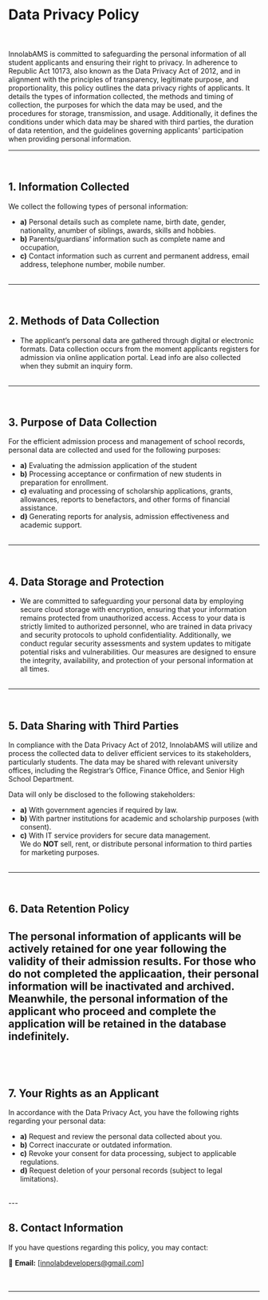 # **Data Privacy Policy**<br><br>

InnolabAMS is committed to safeguarding the personal information of all student applicants and ensuring their right to privacy. In adherence to Republic Act 10173, also known as the Data Privacy Act of 2012, and in alignment with the principles of transparency, legitimate purpose, and proportionality, this policy outlines the data privacy rights of applicants.
It details the types of information collected, the methods and timing of collection, the purposes for which the data may be used, and the procedures for storage, transmission, and usage.
Additionally, it defines the conditions under which data may be shared with third parties, the duration of data retention, and the guidelines governing applicants' participation when providing personal information.

---
<br>

## **1. Information Collected**<br>
We collect the following types of personal information:
- **a)** Personal details such as complete name, birth date, gender, nationality, anumber of siblings, awards, skills and hobbies.
- **b)** Parents/guardians’ information such as complete name and occupation,
- **c)** Contact information such as current and permanent address, email address, telephone number, mobile number. 
<br><br>
---
<br>

## **2. Methods of Data Collection**<br>
- The applicant’s personal data are gathered through digital or electronic formats. Data collection occurs from the moment applicants registers for admission via online application portal. Lead info are also collected when they submit an inquiry form.
<br><br>
---
<br>

## **3. Purpose of Data Collection**<br>
For the efficient admission process and management of school records, personal data are collected and used for the following purposes: 
- **a)** Evaluating the admission application of the student 
- **b)** Processing acceptance or confirmation of new students in preparation for enrollment. 
- **c)** evaluating and processing of scholarship applications, grants, allowances, reports to benefactors, and other forms of financial assistance. 
- **d)** Generating reports for analysis, admission effectiveness and academic support.
<br><br>
---
<br>

## **4. Data Storage and Protection**<br>
- We are committed to safeguarding your personal data by employing secure cloud storage with encryption, ensuring that your information remains protected from unauthorized access. Access to your data is strictly limited to authorized personnel, who are trained in data privacy and security protocols to uphold confidentiality. Additionally, we conduct regular security assessments and system updates to mitigate potential risks and vulnerabilities. Our measures are designed to ensure the integrity, availability, and protection of your personal information at all times.
<br><br>
---
<br>

## **5. Data Sharing with Third Parties**<br>
In compliance with the Data Privacy Act of 2012, InnolabAMS will utilize and process the collected data to deliver efficient services to its stakeholders, particularly students. The data may be shared with relevant university offices, including the Registrar’s Office, Finance Office, and Senior High School Department.

Data will only be disclosed to the following stakeholders:
- **a)** With government agencies if required by law.
- **b)** With partner institutions for academic and scholarship purposes (with consent).
- **c)** With IT service providers for secure data management. <br>
We do **NOT** sell, rent, or distribute personal information to third parties for marketing purposes.
<br><br>
---
<br>

## **6. Data Retention Policy**<br>
The personal information of applicants will be actively retained for one year following the validity of their admission results. For those who do not completed the applicaation, their personal information will be inactivated and archived. Meanwhile, the personal information of the applicant who proceed and complete the application will be retained in the database indefinitely.
<br><br>
---
<br>

## **7. Your Rights as an Applicant**<br>
In accordance with the Data Privacy Act, you have the following rights regarding your personal data:
- **a)** Request and review the personal data collected about you. 
- **b)** Correct inaccurate or outdated information.  
- **c)** Revoke your consent for data processing, subject to applicable regulations.
- **d)** Request deletion of your personal records (subject to legal limitations).  
<br>
---
<br>

## **8. Contact Information**<br>
If you have questions regarding this policy, you may contact:

📧 **Email:** [innolabdevelopers@gmail.com]  
<br><br>

---
